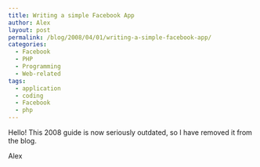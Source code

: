 ```yaml
---
title: Writing a simple Facebook App
author: Alex
layout: post
permalink: /blog/2008/04/01/writing-a-simple-facebook-app/
categories:
  - Facebook
  - PHP
  - Programming
  - Web-related
tags:
  - application
  - coding
  - Facebook
  - php
---
```

 

Hello!
This 2008 guide is now seriously outdated, so I have removed it from the blog.

Alex